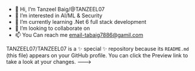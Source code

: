 - 👋 Hi, I’m Tanzeel Baig/@TANZEEL07
- 👀 I’m interested in AI/ML & Security 
- 🌱 I’m currently learning .Net 6 full stack development
- 💞️ I’m looking to collaborate on 
- 📫 You Can reach me email-tabaig7886@gamil.com

TANZEEL07/TANZEEL07 is a ✨ special ✨ repository because its `README.md` (this file) appears on your GitHub profile.
You can click the Preview link to take a look at your changes.
--->
